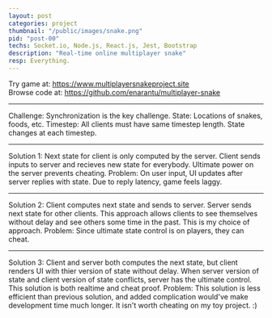 ```yaml
---
layout: post
categories: project
thumbnail: "/public/images/snake.png"
pid: "post-00"
techs: Socket.io, Node.js, React.js, Jest, Bootstrap
description: "Real-time online multiplayer snake"
resp: Everything.
---
```

Try game at: <a href="https://www.multiplayersnakeproject.site" target="blank">https://www.multiplayersnakeproject.site</a> <br/>
Browse code at: <a href="https://github.com/enarantu/multiplayer-snake" target="black">https://github.com/enarantu/multiplayer-snake</a>
<hr/>
Challenge: Synchronization is the key challenge.
State: Locations of snakes, foods, etc.
Timestep: All clients must have same timestep length. State changes at each timestep.
<hr/>
Solution 1: Next state for client is only computed by the server. Client sends inputs to server and recieves new state for everybody. Ultimate power on the server prevents cheating.
Problem: On user input, UI updates after server replies with state. Due to reply latency, game feels laggy.
<hr/>
Solution 2: Client computes next state and sends to server. Server sends next state for other clients. This approach allows clients to see themselves without delay and see others some time in the past. This is my choice of approach.
Problem: Since ultimate state control is on players, they can cheat.
<hr/>
Solution 3: Client and server both computes the next state, but client renders UI with thier version of state without delay. When server version of state and client version of state conflicts, server has the ultimate control. This solution is both realtime and cheat proof.
Problem: This solution is less efficient than previous solution, and added complication would've make development time much longer. It isn't worth cheating on my toy project. :)